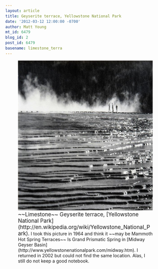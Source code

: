 ```yaml
---
layout: article
title: Geyserite terrace, Yellowstone National Park
date: '2012-03-12 12:00:00 -0700'
author: Matt Young
mt_id: 6479
blog_id: 2
post_id: 6479
basename: limestone_terra
---
```

<figure>
<img src="/uploads/2012/IMG_2478Yellowstone1964_600.jpg" alt="IMG_2478Yellowstone1964_600.jpg" width="600" height="472" />
<figcaption markdown="span">
<big>~~Limestone~~ Geyserite terrace, [Yellowstone National Park](http://en.wikipedia.org/wiki/Yellowstone_National_Park).</big> I took this picture in 1964 and think it ~~may be Mammoth Hot Spring Terraces~~ Is Grand Prismatic Spring in [Midway Geyser Basin](http://www.yellowstonenationalpark.com/midway.htm). I returned in 2002 but could not find the same location. Alas, I still do not keep a good notebook.

</figcaption>
</figure>
